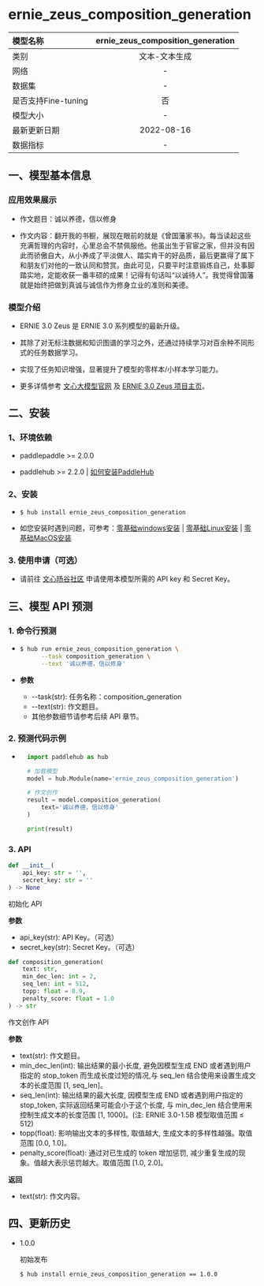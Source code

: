 # ernie_zeus_composition_generation

|模型名称|ernie_zeus_composition_generation|
| :--- | :---: |
|类别|文本-文本生成|
|网络|-|
|数据集|-|
|是否支持Fine-tuning|否|
|模型大小|-|
|最新更新日期|2022-08-16|
|数据指标|-|

## 一、模型基本信息
### 应用效果展示
* 作文题目：诚以养德，信以修身

* 作文内容：翻开我的书橱，展现在眼前的就是《曾国藩家书》。每当读起这些充满哲理的内容时，心里总会不禁佩服他。他虽出生于官宦之家，但并没有因此而骄傲自大，从小养成了平淡做人、踏实肯干的好品质，最后更赢得了属下和朋友们对他的一致认同和赞赏。由此可见，只要平时注意锻炼自己，处事脚踏实地，定能收获一番丰硕的成果！记得有句话叫“以诚待人”。我觉得曾国藩就是始终把做到真诚与诚信作为修身立业的准则和美德。

### 模型介绍
* ERNIE 3.0 Zeus 是 ERNIE 3.0 系列模型的最新升级。

* 其除了对无标注数据和知识图谱的学习之外，还通过持续学习对百余种不同形式的任务数据学习。

* 实现了任务知识增强，显著提升了模型的零样本/小样本学习能力。

* 更多详情参考 [文心大模型官网](https://wenxin.baidu.com/wenxin) 及 [ERNIE 3.0 Zeus 项目主页](https://wenxin.baidu.com/wenxin/modelbasedetail/ernie3_zeus)。

## 二、安装
### 1、环境依赖
* paddlepaddle >= 2.0.0

* paddlehub >= 2.2.0    | [如何安装PaddleHub](../../../../docs/docs_ch/get_start/installation.rst)

### 2、安装
  - ```shell
    $ hub install ernie_zeus_composition_generation
    ```

* 如您安装时遇到问题，可参考：[零基础windows安装](../../../../docs/docs_ch/get_start/windows_quickstart.md)
 | [零基础Linux安装](../../../../docs/docs_ch/get_start/linux_quickstart.md) | [零基础MacOS安装](../../../../docs/docs_ch/get_start/mac_quickstart.md)

### 3. 使用申请（可选）
* 请前往 [文心旸谷社区](https://wenxin.baidu.com/moduleApi/key) 申请使用本模型所需的 API key 和 Secret Key。


## 三、模型 API 预测
### 1. 命令行预测

- ```bash
  $ hub run ernie_zeus_composition_generation \
        --task composition_generation \
        --text '诚以养德，信以修身' 
    ```

- **参数**
    * --task(str): 任务名称：composition_generation
    * --text(str): 作文题目。
    * 其他参数细节请参考后续 API 章节。

### 2. 预测代码示例
- ```python
    import paddlehub as hub

    # 加载模型
    model = hub.Module(name='ernie_zeus_composition_generation')

    # 作文创作
    result = model.composition_generation(
        text='诚以养德，信以修身' 
    )

    print(result)
    ```

### 3. API
```python
def __init__(
    api_key: str = '', 
    secret_key: str = ''
) -> None
```
初始化 API 

**参数**
* api_key(str): API Key。（可选）
* secret_key(str): Secret Key。（可选）

```python
def composition_generation(
    text: str,
    min_dec_len: int = 2,
    seq_len: int = 512,
    topp: float = 0.9,
    penalty_score: float = 1.0
) -> str
```
作文创作 API

**参数**
* text(str): 作文题目。
* min_dec_len(int): 输出结果的最小长度, 避免因模型生成 END 或者遇到用户指定的 stop_token 而生成长度过短的情况,与 seq_len 结合使用来设置生成文本的长度范围 [1, seq_len]。
* seq_len(int): 输出结果的最大长度, 因模型生成 END 或者遇到用户指定的 stop_token, 实际返回结果可能会小于这个长度, 与 min_dec_len 结合使用来控制生成文本的长度范围 [1, 1000]。(注: ERNIE 3.0-1.5B 模型取值范围 ≤ 512)
* topp(float): 影响输出文本的多样性, 取值越大, 生成文本的多样性越强。取值范围 [0.0, 1.0]。
* penalty_score(float): 通过对已生成的 token 增加惩罚, 减少重复生成的现象。值越大表示惩罚越大。取值范围 [1.0, 2.0]。

**返回**
* text(str): 作文内容。

## 四、更新历史
* 1.0.0 

  初始发布

  ```shell
  $ hub install ernie_zeus_composition_generation == 1.0.0
  ```